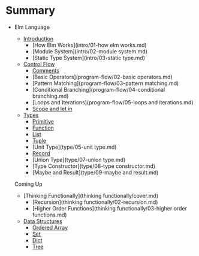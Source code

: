 # Summary

* Elm Language
  * [Introduction](intro/cover.md)
     * [How Elm Works](intro/01-how elm works.md)
     * [Module System](intro/02-module system.md)
     * [Static Type System](intro/03-static type.md)
  * [Control Flow](program-flow/cover.md)
     * [Comments](program-flow/01-comments.md)
     * [Basic Operators](program-flow/02-basic operators.md)
     * [Pattern Matching](program-flow/03-pattern matching.md)
     * [Conditional Branching](program-flow/04-conditional branching.md)
     * [Loops and Iterations](program-flow/05-loops and iterations.md)
     * [Scope and let in](program-flow/06-scope.md)
  * [Types](type/cover.md)
     * [Primitive](type/01-primitive.md)
     * [Function](type/02-function.md)
     * [List](type/03-list.md)
     * [Tuple](type/04-tuple.md)
     * [Unit Type](type/05-unit type.md)
     * [Record](type/06-record.md)
     * [Union Type](type/07-union type.md)
     * [Type Constructor](type/08-type constructor.md)
     * [Maybe and Result](type/09-maybe and result.md)

  Coming Up

  * [Thinking Functionally](thinking functionally/cover.md)
     * [Recursion](thinking functionally/02-recursion.md)
     * [Higher Order Functions](thinking functionally/03-higher order functions.md)
  * [Data Structures](data-structure/cover.md)
    * [Ordered Array](data-structure/01-array.md)
    * [Set](data-structure/02-set.md)
    * [Dict](data-structure/03-dict.md)
    * [Tree](data-structure/04-tree.md)

<!--
# Summary

  * [Control Flow](program-flow/cover.md)
     * [Eager execution](program-flow/07-eager execution.md)
  * [Types](type/cover.md)
     * [Primitive](type/01-primitive.md)
     * [Function](type/02-function.md)
     * [List](type/03-list.md)
     * [Tuple](type/04-tuple.md)
     * [Unit Type](type/05-unit type.md)
     * [Record](type/06-record.md)
     * [Union Type](type/07-union type.md)
     * [Type Constructor](type/08-type constructor.md)
     * [Maybe and Result](type/09-maybe and result.md)

  Coming Up

  * [Thinking Functionally](thinking functionally/cover.md)
     * [Recursion](thinking functionally/02-recursion.md)
     * [Higher Order Functions](thinking functionally/03-higher order functions.md)
  * [Data Structures](data-structure/cover.md)
    * [Ordered Array](data-structure/01-array.md)
    * [Dict](data-structure/02-dict.md)
    * [Set](data-structure/03-set.md)
    * [Tree](data-structure/04-tree.md)
-->
